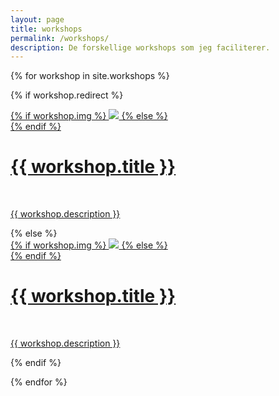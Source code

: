 ```yaml
---
layout: page
title: workshops
permalink: /workshops/
description: De forskellige workshops som jeg faciliterer.
---
```


{% for workshop in site.workshops %}

{% if workshop.redirect %}

<div class="workshop">
    <div class="thumbnail">
        <a href="{{ workshop.redirect }}" target="_blank">
        {% if workshop.img %}
        <img class="thumbnail" src="{{ workshop.img | prepend: site.baseurl | prepend: site.url }}"/>
        {% else %}
        <div class="thumbnail blankbox"></div>
        {% endif %}    
        <span>
            <h1>{{ workshop.title }}</h1>
            <br/>
            <p>{{ workshop.description }}</p>
        </span>
        </a>
    </div>
</div>
{% else %}

<div class="workshop ">
    <div class="thumbnail">
        <a href="{{ workshop.url | prepend: site.baseurl | prepend: site.url }}">
        {% if workshop.img %}
        <img class="thumbnail" src="{{ workshop.img | prepend: site.baseurl | prepend: site.url }}"/>
        {% else %}
        <div class="thumbnail blankbox"></div>
        {% endif %}    
        <span>
            <h1>{{ workshop.title }}</h1>
            <br/>
            <p>{{ workshop.description }}</p>
        </span>
        </a>
    </div>
</div>

{% endif %}

{% endfor %}
